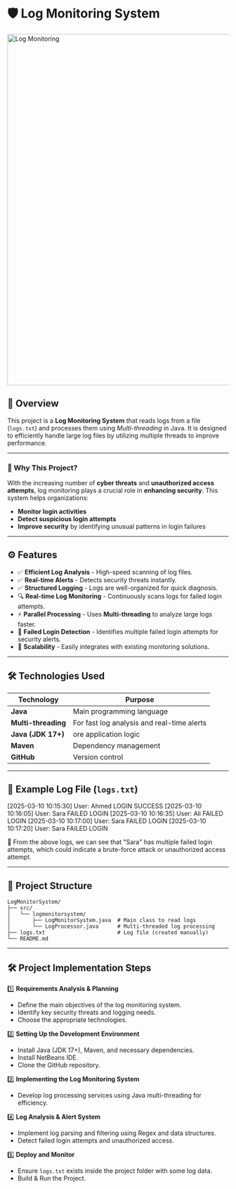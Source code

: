 # 🛡️ Log Monitoring System

<img src="https://github.com/user-attachments/assets/56d98cd5-2414-4408-b588-3b6e53f696b2" alt="Log Monitoring" width="800">

## 📌 Overview

This project is a **Log Monitoring System** that reads logs from a file (`logs.txt`) and processes them using *Multi-threading* in Java. It is designed to efficiently handle large log files by utilizing multiple threads to improve performance.

---

### 🚀 Why This Project?

With the increasing number of **cyber threats** and **unauthorized access attempts**, log monitoring plays a crucial role in **enhancing security**. This system helps organizations:

- **Monitor login activities**
- **Detect suspicious login attempts**
- **Improve security** by identifying unusual patterns in login failures

---

## ⚙️ Features

- ✅ **Efficient Log Analysis** - High-speed scanning of log files.
- ✅ **Real-time Alerts** - Detects security threats instantly.
- ✅ **Structured Logging** - Logs are well-organized for quick diagnosis.
- 🔍 **Real-time Log Monitoring** - Continuously scans logs for failed login attempts.
- ⚡ **Parallel Processing** - Uses **Multi-threading** to analyze large logs faster.
- 🚨 **Failed Login Detection** - Identifies multiple failed login attempts for security alerts.
- 📩 **Scalability** - Easily integrates with existing monitoring solutions.

---
## 🛠️ Technologies Used
| **Technology**       | **Purpose**                               |
|----------------------|-------------------------------------------|
| **Java**            | Main programming language                  |
| **Multi-threading** | For fast log analysis and real-time alerts |
| **Java (JDK 17+)**  | ore application logic                      |
| **Maven**           | Dependency management                      |
| **GitHub**          | Version control                            |


---

## 📜 Example Log File (`logs.txt`)
[2025-03-10 10:15:30] User: Ahmed LOGIN SUCCESS
[2025-03-10 10:16:05] User: Sara FAILED LOGIN
[2025-03-10 10:16:35] User: Ali FAILED LOGIN
[2025-03-10 10:17:00] User: Sara FAILED LOGIN
[2025-03-10 10:17:20] User: Sara FAILED LOGIN



🚨 From the above logs, we can see that "Sara" has multiple failed login attempts, which could indicate a brute-force attack or unauthorized access attempt.

---

## 📂 Project Structure

```
LogMonitorSystem/
├── src/
│   └── logmonitorsystem/
│       ├── LogMonitorSystem.java  # Main class to read logs
│       └── LogProcessor.java      # Multi-threaded log processing
├── logs.txt                       # Log file (created manually)
└── README.md
```

---

## 🛠 Project Implementation Steps

1️⃣ **Requirements Analysis & Planning**

- Define the main objectives of the log monitoring system.
- Identify key security threats and logging needs.
- Choose the appropriate technologies.

2️⃣ **Setting Up the Development Environment**

- Install Java (JDK 17+), Maven, and necessary dependencies.
- Install NetBeans IDE.
- Clone the GitHub repository.

3️⃣ **Implementing the Log Monitoring System**

- Develop log processing services using Java multi-threading for efficiency.

4️⃣ **Log Analysis & Alert System**

- Implement log parsing and filtering using Regex and data structures.
- Detect failed login attempts and unauthorized access.

5️⃣ **Deploy and Monitor**

- Ensure `logs.txt` exists inside the project folder with some log data.
- Build & Run the Project.
